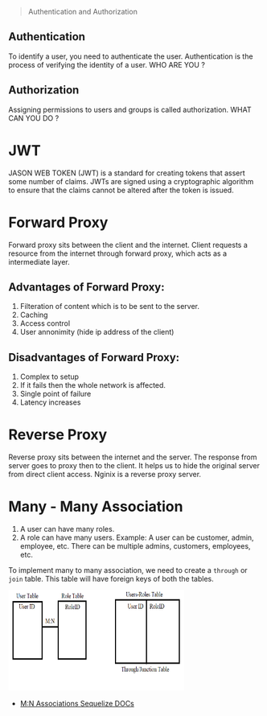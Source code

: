 
> Authentication and Authorization

## Authentication
To identify a user, you need to authenticate the user. Authentication is the process of verifying the identity of a user.  WHO ARE YOU ?

## Authorization
Assigning permissions to users and groups is called authorization.  WHAT CAN YOU DO ?


# JWT
JASON WEB TOKEN (JWT) is a standard for creating tokens that assert some number of claims.  JWTs are signed using a cryptographic algorithm to ensure that the claims cannot be altered after the token is issued.


# Forward Proxy
Forward proxy sits between the client and the internet. Client requests a resource from the internet through forward proxy, which acts as a intermediate layer.
## Advantages of Forward Proxy:
1. Filteration of content which is to be sent to the server.
2. Caching
3. Access control 
4. User annonimity (hide ip address of the client)

## Disadvantages of Forward Proxy:
1. Complex to setup
2. If it fails then the whole network is affected.
3. Single point of failure
4. Latency increases

# Reverse Proxy
Reverse proxy sits between the internet and the server. The response from server goes to proxy then to the client. It helps us to hide the original server from direct client access. Nginix is a reverse proxy server.

# Many - Many Association
 1. A user can have many roles.
 2. A role can have many users.
 Example: A user can be customer, admin, employee, etc. There can be multiple admins, customers, employees, etc.

 To implement many to many association, we need to create a `through` or `join` table. This table will have foreign keys of both the tables.


<img src="./SS.PNG"  width="350" height="200">


- [M:N Associations Sequelize DOCs](https://sequelize.org/docs/v6/advanced-association-concepts/advanced-many-to-many/)
